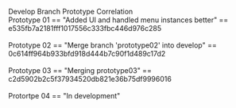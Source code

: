 Develop Branch Prototype Correlation <br>
Prototype 01 == "Added UI and handled menu instances better" == e535fb7a2181fff1017556c333fbc446d976c285 <br><br>
Prototype 02 == "Merge branch 'prototype02' into develop" == 0c614ff964b933bfd918d444b7c90f1d489c17d2 <br><br>
Prototype 03 == "Merging prototype03" == c2d5902b2c5f37934520db821e36b75df9996016 <br><br>
Protortpe 04 == "In development" <br><br>

